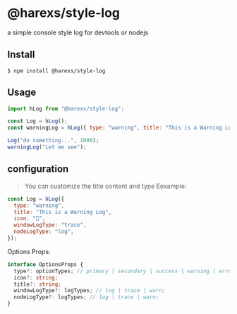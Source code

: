 # @harexs/style-log

a simple console style log for devtools or nodejs

## Install

```
$ npm install @harexs/style-log
```

## Usage

```js
import hLog from "@harexs/style-log";

const Log = hLog();
const warningLog = hLog({ type: "warning", title: "This is a Warning Log" });

Log("do something...", 1000);
warningLog("Let me see");
```

## configuration

> You can customize the title content and type
> Eexample:

```js
const Log = hLog({
  type: "warning",
  title: "This is a Warning Log",
  icon: "🌈",
  windowLogType: "trace",
  nodeLogType: "log",
});
```

Options Props:

```typescript
interface OptionsProps {
  type?: optionTypes; // primary | secondary | success | warning | error | info
  icon?: string;
  title?: string;
  windowLogType?: logTypes; // log | trace | warn;
  nodeLogType?: logTypes; // log | trace | warn;
}
```
